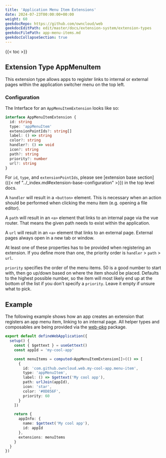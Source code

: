 ```yaml
---
title: 'Application Menu Item Extensions'
date: 2024-07-23T00:00:00+00:00
weight: 60
geekdocRepo: https://github.com/owncloud/web
geekdocEditPath: edit/master/docs/extension-system/extension-types
geekdocFilePath: app-menu-items.md
geekdocCollapseSection: true
---
```


{{< toc >}}

## Extension Type AppMenuItem

This extension type allows apps to register links to internal or external pages within the application switcher menu on the top left.

### Configuration

The Interface for an `AppMenuItemExtension` looks like so:

```typescript
interface AppMenuItemExtension {
  id: string
  type: 'appMenuItem'
  extensionPointIds?: string[]
  label: () => string
  color?: string
  handler?: () => void
  icon?: string
  path?: string
  priority?: number
  url?: string
}
```

For `id`, `type`, and `extensionPointIds`, please see [extension base section]({{< ref "../_index.md#extension-base-configuration" >}}) in the top level docs.

A `handler` will result in a `<button>` element. This is necessary when an action should be performed when clicking the menu item (e.g. opening a file editor).

A `path` will result in an `<a>` element that links to an internal page via the vue router. That means the given path needs to exist within the application.

A `url` will result in an `<a>` element that links to an external page. External pages always open in a new tab or window.

At least one of these properties has to be provided when registering an extension. If you define more than one, the priority order is `handler` > `path` > `url`.

`priority` specifies the order of the menu items. 50 is a good number to start with, then go up/down based on where the item should be placed. Defaults to the highest possible number, so the item will most likely end up at the bottom of the list if you don't specify a `priority`. Leave it empty if unsure what to pick.

## Example

The following example shows how an app creates an extension that registers an app menu item, linking to an internal page. All helper types and composables are being provided via the [web-pkg](https://github.com/owncloud/web/tree/master/packages/web-pkg) package.

```typescript
export default defineWebApplication({
  setup() {
    const { $gettext } = useGettext()
    const appId = 'my-cool-app'

    const menuItems = computed<AppMenuItemExtension[]>(() => [
      {
        id: 'com.github.owncloud.web.my-cool-app.menu-item',
        type: 'appMenuItem',
        label: () => $gettext('My cool app'),
        path: urlJoin(appId),
        icon: 'star',
        color: '#0D856F',
        priority: 60
      }
    ])

    return {
      appInfo: {
        name: $gettext('My cool app'),
        id: appId
      },
      extensions: menuItems
    }
  }
})
```
